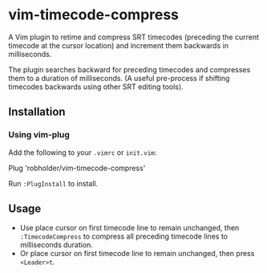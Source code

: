 # vim-timecode-compress
A Vim plugin to retime and compress SRT timecodes (preceding the current timecode at the cursor location) and increment them backwards in milliseconds.

The plugin searches backward for preceding timecodes and compresses them to a duration of milliseconds. (A useful pre-process if shifting timecodes backwards using other SRT editing tools).

## Installation
### Using vim-plug
Add the following to your `.vimrc` or `init.vim`:

Plug 'robholder/vim-timecode-compress'


Run `:PlugInstall` to install.

## Usage
- Use place cursor on first timecode line to remain unchanged, then `:TimecodeCompress` to compress all preceding timecode lines to milliseconds duration.
- Or place cursor on first timecode line to remain unchanged, then press `<Leader>t`.
